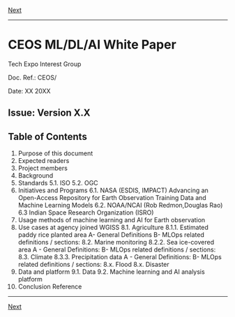 [Next](Introduction.md)

***
# CEOS ML/DL/AI White Paper 

Tech Expo Interest Group

Doc. Ref.: CEOS/

Date: XX  20XX

Issue: Version X.X
----
## Table of Contents

1. Purpose of this document
2. Expected readers
3. Project members
4. Background
5. Standards
5.1. ISO
5.2. OGC
6. Initiatives and Programs
6.1. NASA (ESDIS, IMPACT)
Advancing an Open-Access Repository for Earth Observation Training Data and Machine Learning Models
6.2. NOAA/NCAI (Rob Redmon,Douglas Rao)
6.3 Indian Space Research Organization (ISRO)
7. Usage methods of machine learning and AI for Earth observation
8. Use cases at agency joined WGISS
8.1. Agriculture
8.1.1. Estimated paddy rice planted area
A- General Definitions
B- MLOps related definitions / sections:
8.2. Marine monitoring
8.2.2. Sea ice-covered area
A - General Definitions:
B- MLOps related definitions / sections:
8.3. Climate
8.3.3. Precipitation data
A - General Definitions:
B- MLOps related definitions / sections:
8.x. Flood
8.x. Disaster
9. Data and platform
9.1. Data
9.2. Machine learning and AI analysis platform
10. Conclusion
Reference
***
[Next](Introduction.md)

